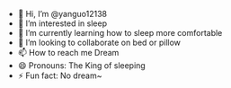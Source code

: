- 👋 Hi, I’m @yanguo12138
- 👀 I’m interested in sleep
- 🌱 I’m currently learning how to sleep more comfortable
- 💞️ I’m looking to collaborate on bed or pillow
- 📫 How to reach me Dream
- 😄 Pronouns: The King of sleeping 
- ⚡ Fun fact: No dream~

<!---
yanguo12138/yanguo12138 is a ✨ special ✨ repository because its `README.md` (this file) appears on your GitHub profile.
You can click the Preview link to take a look at your changes.
--->
